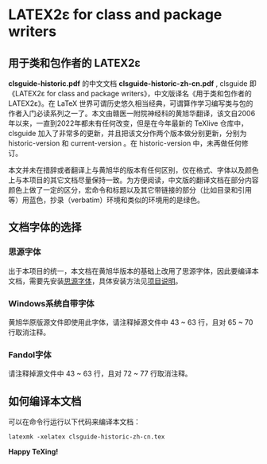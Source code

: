 # LATEX2ε for class and package writers
## 用于类和包作者的 LATEX2ε
**clsguide-historic.pdf** 的中文文档 **clsguide-historic-zh-cn.pdf** , clsguide 即《LATEX2ε for class and package writers》，中文版译名《用于类和包作者的 LATEX2ε》。在 LaTeX 世界可谓历史悠久相当经典，可谓算作学习编写类与包的作者入门必读系列之一了。本文由赣医一附院神经科的黄旭华翻译，该文自2006年以来，一直到2022年都未有任何改变，但是在今年最新的 TeXlive 仓库中，clsguide 加入了非常多的更新，并且把该文分作两个版本做分别更新，分别为 historic-version 和 current-version 。在 historic-version 中，未再做任何修订。

本文并未在措辞或者翻译上与黄旭华的版本有任何区别，仅在格式、字体以及颜色上与本项目的其它文档尽量保持一致。为方便阅读，中文版的翻译文档在部分内容颜色上做了一定的区分，宏命令和标题以及其它带链接的部分（比如目录和引用等）用蓝色，抄录（verbatim）环境和类似的环境用的是绿色。

## 文档字体的选择
### 思源字体
出于本项目的统一，本文档在黄旭华版本的基础上改用了思源字体，因此要编译本文档，需要先安装[思源字体][1]，具体安装方法见[项目说明][2]。
### Windows系统自带字体
黄旭华原版源文件即使用此字体，请注释掉源文件中 43 ~ 63 行，且对 65 ~ 70 行取消注释。
### Fandol字体
请注释掉源文件中 43 ~ 63 行，且对 72 ~ 77 行取消注释。

## 如何编译本文档
可以在命令行运行以下代码来编译本文档：
```
latexmk -xelatex clsguide-historic-zh-cn.tex
```

**Happy TeXing!**

[1]:https://texer.cn/wp-content/uploads/Source.rar
[2]:https://github.com/rockyzhz/latexdoc-chinese-translation#使用思源字体